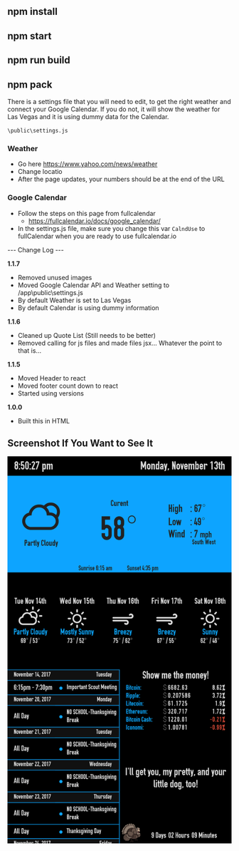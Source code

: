 ## npm install
## npm start
## npm run build 
## npm pack

There is a settings file that you will need to edit, to get the right weather and connect your Google Calendar.  If you do not, it will show the weather for Las Vegas and it is using dummy data for the Calendar.

```
\public\settings.js
```

### Weather 
* Go here https://www.yahoo.com/news/weather
* Change locatio 
* After the page updates, your numbers should be at the end of the URL 

### Google Calendar
* Follow the steps on this page from fullcalendar
	* https://fullcalendar.io/docs/google_calendar/ 
* In the settings.js file, make sure you change this var ```CalndUse``` to fullCalendar when you are ready to use fullcalendar.io




--- Change Log ---

**1.1.7**
* Removed unused images 
* Moved Google Calendar API and Weather setting to /app\public\settings.js
 * By default Weather is set to Las Vegas
 * By default Calendar is using dummy information 

**1.1.6**
* Cleaned up Quote List (Still needs to be better)
* Removed calling for js files and made files jsx... Whatever the point to that is...

**1.1.5**
* Moved Header to react 
* Moved footer count down to react 
* Started using versions 


**1.0.0**
* Built this in HTML 



## Screenshot If You Want to See It
![Alt text](/public/assets/img/screenshot.png)


